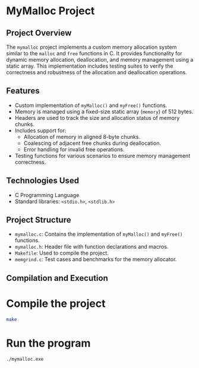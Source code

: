 # MyMalloc Project

## Project Overview

The `mymalloc` project implements a custom memory allocation system similar to the `malloc` and `free` functions in C. It provides functionality for dynamic memory allocation, deallocation, and memory management using a static array. This implementation includes testing suites to verify the correctness and robustness of the allocation and deallocation operations.

## Features

- Custom implementation of `myMalloc()` and `myFree()` functions.
- Memory is managed using a fixed-size static array (`memory`) of 512 bytes.
- Headers are used to track the size and allocation status of memory chunks.
- Includes support for:
  - Allocation of memory in aligned 8-byte chunks.
  - Coalescing of adjacent free chunks during deallocation.
  - Error handling for invalid free operations.
- Testing functions for various scenarios to ensure memory management correctness.

## Technologies Used

- C Programming Language
- Standard libraries: `<stdio.h>`, `<stdlib.h>`

## Project Structure

- `mymalloc.c`: Contains the implementation of `myMalloc()` and `myFree()` functions.
- `mymalloc.h`: Header file with function declarations and macros.
- `Makefile`: Used to compile the project.
- `memgrind.c`: Test cases and benchmarks for the memory allocator.

## Compilation and Execution


# Compile the project
```bash
make
```

# Run the program
```bash
./mymalloc.exe
```
